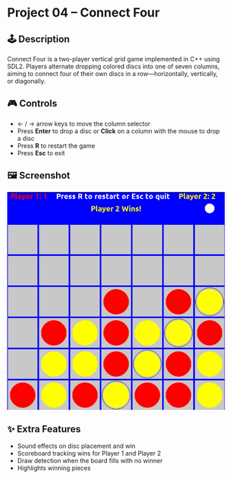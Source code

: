# Project 04 – Connect Four

## 🕹️ Description

Connect Four is a two-player vertical grid game implemented in C++ using SDL2. Players alternate dropping colored discs into one of seven columns, aiming to connect four of their own discs in a row—horizontally, vertically, or diagonally.

## 🎮 Controls

- ← / → arrow keys to move the column selector  
- Press **Enter** to drop a disc or **Click** on a column with the mouse to drop a disc  
- Press **R** to restart the game  
- Press **Esc** to exit

## 🖼️ Screenshot

![Screenshot of Connect Four](connect.PNG)

## ✨ Extra Features

- Sound effects on disc placement and win  
- Scoreboard tracking wins for Player 1 and Player 2  
- Draw detection when the board fills with no winner  
- Highlights winning pieces
